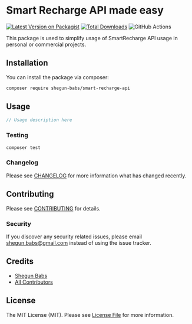 # Smart Recharge API made easy

[![Latest Version on Packagist](https://img.shields.io/packagist/v/shegun-babs/smart-recharge-api.svg?style=flat-square)](https://packagist.org/packages/shegun-babs/smart-recharge-api)
[![Total Downloads](https://img.shields.io/packagist/dt/shegun-babs/smart-recharge-api.svg?style=flat-square)](https://packagist.org/packages/shegun-babs/smart-recharge-api)
![GitHub Actions](https://github.com/shegun-babs/smart-recharge-api/actions/workflows/main.yml/badge.svg)

This package is used to simplify usage of SmartRecharge API usage in personal or commercial projects.

## Installation

You can install the package via composer:

```bash
composer require shegun-babs/smart-recharge-api
```

## Usage

```php
// Usage description here
```

### Testing

```bash
composer test
```

### Changelog

Please see [CHANGELOG](CHANGELOG.md) for more information what has changed recently.

## Contributing

Please see [CONTRIBUTING](CONTRIBUTING.md) for details.

### Security

If you discover any security related issues, please email shegun.babs@gmail.com instead of using the issue tracker.

## Credits

-   [Shegun Babs](https://github.com/shegun-babs)
-   [All Contributors](../../contributors)

## License

The MIT License (MIT). Please see [License File](LICENSE.md) for more information.